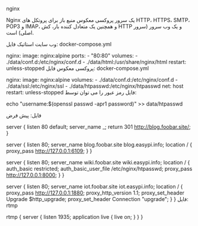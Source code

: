 nginx


Nginx یک سرور پروکسی معکوس منبع باز برای پروتکل های HTTP، HTTPS، SMTP، POP3 و IMAP، و همچنین یک متعادل کننده بار، کش HTTP و یک وب سرور (سرور اصلی) است.

وب سایت استاتیک
فایل: docker-compose.yml

nginx:
  image: nginx:alpine
  ports:
    - "80:80"
  volumes:
    - ./data/conf.d:/etc/nginx/conf.d
    - ./data/html:/usr/share/nginx/html
  restart: unless-stopped
پروکسی معکوس
فایل: docker-compose.yml

nginx:
  image: nginx:alpine
  volumes:
    - ./data/conf.d:/etc/nginx/conf.d
    - ./data/ssl:/etc/nginx/ssl
    - ./data/htpasswd:/etc/nginx/htpasswd
  net: host
  restart: unless-stopped
فایل رمز عبور را می توان توسط:

echo "username:$(openssl passwd -apr1 password)" >> data/htpasswd

فایل: پیش فرض

server {
    listen 80 default;
    server_name _;
    return 301 http://blog.foobar.site/;
}

server {
    listen 80;
    server_name blog.foobar.site blog.easypi.info;
    location / {
        proxy_pass http://127.0.0.1:6109;
    }
}

server {
    listen 80;
    server_name wiki.foobar.site wiki.easypi.info;
    location / {
        auth_basic restricted;
        auth_basic_user_file /etc/nginx/htpasswd;
        proxy_pass http://127.0.0.1:8000;
    }
}

server {
    listen 80;
    server_name iot.foobar.site iot.easypi.info;
    location / {
        proxy_pass http://127.0.0.1:1880;
        proxy_http_version 1.1;
        proxy_set_header Upgrade $http_upgrade;
        proxy_set_header Connection "upgrade";
    }
}
فایل: rtmp

rtmp {
    server {
        listen 1935;
        application live {
            live on;
        }
    }
}
